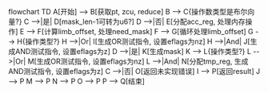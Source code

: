 flowchart TD
    A[开始] --> B[获取pt, zcu, reduce]
    B --> C{操作数类型是布尔向量?}
    C -->|是| D[mask_len-1可转为u6?]
    D -->|否| E[分配acc_reg, 处理内存操作]
    E --> F[计算limb_offset, 处理need_mask]
    F --> G[循环处理limb_offset]
    G --> H{操作类型?}
    H -->|Or| I[生成OR测试指令, 设置eflags为nz]
    H -->|And| J[生成AND测试指令, 设置eflags为z]
    D -->|是| K[生成mask]
    K --> L{操作类型?}
    L -->|Or| M[生成OR测试指令, 设置eflags为nz]
    L -->|And| N[分配tmp_reg, 生成AND测试指令, 设置eflags为z]
    C -->|否| O[返回未实现错误]
    I --> P[返回result]
    J --> P
    M --> P
    N --> P
    O --> P
    P --> Q[结束]
